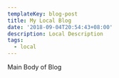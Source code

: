 ```yaml
---
templateKey: blog-post
title: My Local Blog
date: '2018-09-04T20:54:43+08:00'
description: Local Description
tags:
  - local
---
```

Main Body of Blog
